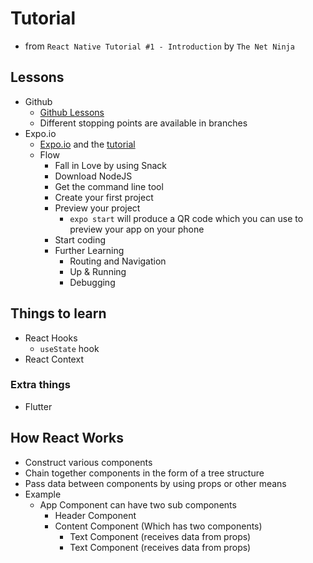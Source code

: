 # Tutorial
- from `React Native Tutorial #1 - Introduction` by `The Net Ninja`

## Lessons
- Github
  - [Github Lessons](https://www.github.com/iamshaunjp/react-native-tutorial)
  - Different stopping points are available in branches
- Expo.io
  - [Expo.io](https://expo.io) and the [tutorial](https://expo.io/learn)
  - Flow
    - Fall in Love by using Snack
    - Download NodeJS
    - Get the command line tool
    - Create your first project
    - Preview your project
      - `expo start` will produce a QR code which you can use to preview your app on your phone
    - Start coding
    - Further Learning
      - Routing and Navigation
      - Up & Running
      - Debugging
## Things to learn 
- React Hooks
  - `useState` hook
- React Context
### Extra things 
- Flutter

## How React Works
- Construct various components
- Chain together components in the form of a tree structure
- Pass data between components by using props or other means
- Example
  - App Component can have two sub components
    - Header Component
    - Content Component (Which has two components)
      - Text Component (receives data from props)
      - Text Component (receives data from props)
